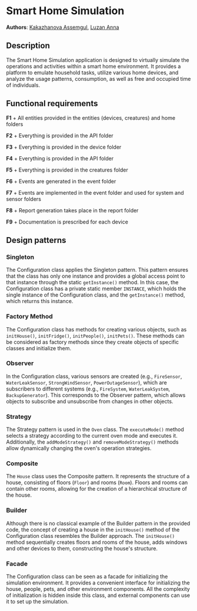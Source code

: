 # Smart Home Simulation
**Authors**: [Kakazhanova Assemgul](@Asemika), [Luzan Anna](@luzananna)
## Description
The Smart Home Simulation application is designed to virtually simulate the operations and activities within a smart home environment. It provides a platform to emulate household tasks, utilize various home devices, and analyze the usage patterns, consumption, as well as free and occupied time of individuals.


## Functional requirements
**F1** + All entities provided in the entities (devices, creatures) and home folders

**F2** + Everything is provided in the API folder

**F3** + Everything is provided in the device folder

**F4** + Everything is provided in the API folder

**F5** + Everything is provided in the creatures folder

**F6** + Events are generated in the event folder

**F7** + Events are implemented in the event folder and used for system and sensor folders

**F8** + Report generation takes place in the report folder

**F9** + Documentation is prescribed for each device


## Design patterns
### Singleton
The Configuration class applies the Singleton pattern. This pattern ensures that the class has only one instance and provides a global access point to that instance through the static `getInstance()` method. In this case, the Configuration class has a private static member `INSTANCE`, which holds the single instance of the Configuration class, and the `getInstance()` method, which returns this instance.

### Factory Method
The Configuration class has methods for creating various objects, such as `initHouse()`, `initFridge()`, `initPeople()`, `initPets()`. These methods can be considered as factory methods since they create objects of specific classes and initialize them.

### Observer
In the Configuration class, various sensors are created (e.g., `FireSensor`, `WaterLeakSensor`, `StrongWindSensor`, `PowerOutageSensor`), which are subscribers to different systems (e.g., `FireSystem`, `WaterLeakSystem`, `BackupGenerator`). This corresponds to the Observer pattern, which allows objects to subscribe and unsubscribe from changes in other objects.

### Strategy
The Strategy pattern is used in the `Oven` class. The `executeMode()` method selects a strategy according to the current oven mode and executes it. Additionally, the `addModeStrategy()` and `removeModeStrategy()` methods allow dynamically changing the oven's operation strategies.

### Composite
The `House` class uses the Composite pattern. It represents the structure of a house, consisting of floors (`Floor`) and rooms (`Room`). Floors and rooms can contain other rooms, allowing for the creation of a hierarchical structure of the house.

### Builder
Although there is no classical example of the Builder pattern in the provided code, the concept of creating a house in the `initHouse()` method of the Configuration class resembles the Builder approach. The `initHouse()` method sequentially creates floors and rooms of the house, adds windows and other devices to them, constructing the house's structure.

### Facade
The Configuration class can be seen as a facade for initializing the simulation environment. It provides a convenient interface for initializing the house, people, pets, and other environment components. All the complexity of initialization is hidden inside this class, and external components can use it to set up the simulation.
